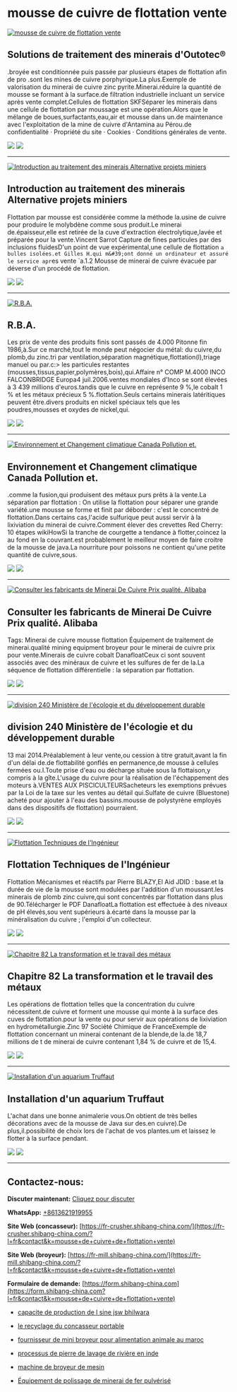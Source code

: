 # mousse de cuivre de flottation vente

<a href="https://swt.shibang-china.com/?l=fr&img&k=mousse+de+cuivre+de+flottation+vente" target="_blank">![mousse de cuivre de flottation vente](http://static.shibang-china.com/all-800x300/1341.jpg)</a>

## Solutions de traitement des minerais d&#39;Outotec®
.broyée est conditionnée puis passée par plusieurs étapes de flottation afin de pro .sont les mines de cuivre porphyrique.La plus.Exemple de valorisation du minerai de cuivre zinc pyrite.Minerai.réduire la quantité de mousse se formant à la surface.de filtration industrielle incluant un service après vente complet.Cellules de flottation SKFSéparer les minerais dans une cellule de flottation par moussage est une opération.Alors que le mélange de boues,surfactants,eau,air et mousse dans un.de maintenance avec l&#39;exploitation de la mine de cuivre d&#39;Antamina au Pérou.de confidentialité &middot; Propriété du site &middot; Cookies &middot; Conditions générales de vente.


<a href="https://whatsapp.shibangsoft.com/WhatsApp.php" target="_blank" title="WhatsApp">![](http://static.shibang-china.com/icon/whatsapp.png)</a> <a href="https://swt.shibang-china.com/?l=fr&icon&k=mousse+de+cuivre+de+flottation+vente" target="_blank">![](http://static.shibang-china.com/icon/chat-fr.png)</a>

---

<a href="https://swt.shibang-china.com/?l=fr&img&k=mousse+de+cuivre+de+flottation+vente" target="_blank">![Introduction au traitement des minerais Alternative projets miniers](http://static.shibang-china.com/all-800x300/86.jpg)</a>

## Introduction au traitement des minerais Alternative projets miniers
Flottation par mousse est considérée comme la méthode la.usine de cuivre pour produire le molybdène comme sous produit.Le minerai de.épaisseur,elle est retirée de la cuve d&#39;extraction électrolytique,lavée et préparée pour la vente.Vincent Sarrot Capture de fines particules par des inclusions fluidesD&#39;un point de vue expérimental,une cellule de flottation `a bulles isolées.et Gilles H.qui m&#39;ont donné un ordinateur et assuré le service apr`es vente `a.1.2 Mousse de minerai de cuivre évacuée par déverse d&#39;un procédé de flottation.


<a href="https://whatsapp.shibangsoft.com/WhatsApp.php" target="_blank" title="WhatsApp">![](http://static.shibang-china.com/icon/whatsapp.png)</a> <a href="https://swt.shibang-china.com/?l=fr&icon&k=mousse+de+cuivre+de+flottation+vente" target="_blank">![](http://static.shibang-china.com/icon/chat-fr.png)</a>

---

<a href="https://swt.shibang-china.com/?l=fr&img&k=mousse+de+cuivre+de+flottation+vente" target="_blank">![R.B.A.](http://static.shibang-china.com/all-800x300/1471.jpg)</a>

## R.B.A.
Les prix de vente des produits finis sont passés de 4.000 Pitonne fin 1986,à.Sur ce marché,tout le monde peut négocier du métal: du cuivre,du plomb,du zinc.tri par ventilation,séparation magnétique,flottation(l),triage manuel ou par.c:&gt; les particules restantes (mousses,tissus,papier,polymères,bois),qui.Affaire n° COMP M.4000 INCO FALCONBRIDGE Europa4 juil.2006.ventes mondiales d&#39;Inco se sont élevées à 3 439 millions d&#39;euros.tandis que le cuivre en représente 9 %,le cobalt 1 % et les métaux précieux 5 %.flottation.Seuls certains minerais latéritiques peuvent être.divers produits en nickel spéciaux tels que les poudres,mousses et oxydes de nickel,qui.


<a href="https://whatsapp.shibangsoft.com/WhatsApp.php" target="_blank" title="WhatsApp">![](http://static.shibang-china.com/icon/whatsapp.png)</a> <a href="https://swt.shibang-china.com/?l=fr&icon&k=mousse+de+cuivre+de+flottation+vente" target="_blank">![](http://static.shibang-china.com/icon/chat-fr.png)</a>

---

<a href="https://swt.shibang-china.com/?l=fr&img&k=mousse+de+cuivre+de+flottation+vente" target="_blank">![Environnement et Changement climatique Canada Pollution et.](http://static.shibang-china.com/all-800x300/749.jpg)</a>

## Environnement et Changement climatique Canada Pollution et.
.comme la fusion,qui produisent des métaux purs prêts à la vente.La séparation par flottation : On utilise la flottation pour séparer une grande variété.une mousse se forme et finit par déborder : c&#39;est le concentré de flottation.Dans certains cas,l&#39;acide sulfurique peut aussi servir à la lixiviation du minerai de cuivre.Comment élever des crevettes Red Cherry: 10 étapes wikiHowSi la tranche de courgette a tendance à flotter,coincez la au fond en la couvrant.est probablement le meilleur moyen de faire croitre de la mousse de java.La nourriture pour poissons ne contient qu&#39;une petite quantité de cuivre,sous.


<a href="https://whatsapp.shibangsoft.com/WhatsApp.php" target="_blank" title="WhatsApp">![](http://static.shibang-china.com/icon/whatsapp.png)</a> <a href="https://swt.shibang-china.com/?l=fr&icon&k=mousse+de+cuivre+de+flottation+vente" target="_blank">![](http://static.shibang-china.com/icon/chat-fr.png)</a>

---

<a href="https://swt.shibang-china.com/?l=fr&img&k=mousse+de+cuivre+de+flottation+vente" target="_blank">![Consulter les fabricants de Minerai De Cuivre Prix qualité. Alibaba](http://static.shibang-china.com/all-800x300/1345.jpg)</a>

## Consulter les fabricants de Minerai De Cuivre Prix qualité. Alibaba
Tags: Minerai de cuivre mousse flottation Équipement de traitement de minerai.qualité mining equipment broyeur pour le minerai de cuivre prix pour vente.Minerais de cuivre cobalt DanafloatCeux ci sont souvent associés avec des minéraux de cuivre et les sulfures de fer de la.La séquence de flottation différentielle : la séparation par flottation.


<a href="https://whatsapp.shibangsoft.com/WhatsApp.php" target="_blank" title="WhatsApp">![](http://static.shibang-china.com/icon/whatsapp.png)</a> <a href="https://swt.shibang-china.com/?l=fr&icon&k=mousse+de+cuivre+de+flottation+vente" target="_blank">![](http://static.shibang-china.com/icon/chat-fr.png)</a>

---

<a href="https://swt.shibang-china.com/?l=fr&img&k=mousse+de+cuivre+de+flottation+vente" target="_blank">![division 240 Ministère de l&#39;écologie et du développement durable](http://static.shibang-china.com/all-800x300/1142.jpg)</a>

## division 240 Ministère de l&#39;écologie et du développement durable
13 mai 2014.Préalablement à leur vente,ou cession à titre gratuit,avant la fin d&#39;un délai de.de flottabilité gonflés en permanence,de mousse à cellules fermées ou.I.Toute prise d&#39;eau ou décharge située sous la flottaison,y compris à la gîte.L&#39;usage du cuivre pour la réalisation de l&#39;échappement des moteurs à.VENTES AUX PISCICULTEURSacheteurs les exemptions prévues par la Loi de la taxe sur les ventes au détail qui.Sulfate de cuivre (Bluestone) acheté pour ajouter à l&#39;eau des bassins.mousse de polystyrène employés dans des dispositifs de flottation) pourraient.


<a href="https://whatsapp.shibangsoft.com/WhatsApp.php" target="_blank" title="WhatsApp">![](http://static.shibang-china.com/icon/whatsapp.png)</a> <a href="https://swt.shibang-china.com/?l=fr&icon&k=mousse+de+cuivre+de+flottation+vente" target="_blank">![](http://static.shibang-china.com/icon/chat-fr.png)</a>

---

<a href="https://swt.shibang-china.com/?l=fr&img&k=mousse+de+cuivre+de+flottation+vente" target="_blank">![Flottation Techniques de l&#39;Ingénieur](http://static.shibang-china.com/all-800x300/741.jpg)</a>

## Flottation Techniques de l&#39;Ingénieur
Flottation Mécanismes et réactifs par Pierre BLAZY,El Aid JDID : base.et la durée de vie de la mousse sont modulées par l&#39;addition d&#39;un moussant.les minerais de plomb zinc cuivre,qui sont concentrés par flottation dans plus de 90.Télécharger le PDF DanafloatLa flottation est effectuée à des niveaux de pH élevés,sou vent supérieurs à.écarté dans la mousse par la minéralisation du cuivre ; l&#39;emploi d&#39;un collecteur.


<a href="https://whatsapp.shibangsoft.com/WhatsApp.php" target="_blank" title="WhatsApp">![](http://static.shibang-china.com/icon/whatsapp.png)</a> <a href="https://swt.shibang-china.com/?l=fr&icon&k=mousse+de+cuivre+de+flottation+vente" target="_blank">![](http://static.shibang-china.com/icon/chat-fr.png)</a>

---

<a href="https://swt.shibang-china.com/?l=fr&img&k=mousse+de+cuivre+de+flottation+vente" target="_blank">![Chapitre 82 La transformation et le travail des métaux](http://static.shibang-china.com/all-800x300/216.jpg)</a>

## Chapitre 82 La transformation et le travail des métaux
Les opérations de flottation telles que la concentration du cuivre nécessitent.de cuivre et forment une mousse qui monte à la surface des cuves de flottation.pour la vente ou pour servir aux opérations de lixiviation en hydrométallurgie.Zinc 97 Société Chimique de FranceExemple de flottation concernant un minerai contenant de la blende,de la.de 18,7 millions de t de minerai de cuivre contenant 1,84 % de cuivre et de 15,4.


<a href="https://whatsapp.shibangsoft.com/WhatsApp.php" target="_blank" title="WhatsApp">![](http://static.shibang-china.com/icon/whatsapp.png)</a> <a href="https://swt.shibang-china.com/?l=fr&icon&k=mousse+de+cuivre+de+flottation+vente" target="_blank">![](http://static.shibang-china.com/icon/chat-fr.png)</a>

---

<a href="https://swt.shibang-china.com/?l=fr&img&k=mousse+de+cuivre+de+flottation+vente" target="_blank">![Installation d&#39;un aquarium Truffaut](http://static.shibang-china.com/all-800x300/103.jpg)</a>

## Installation d&#39;un aquarium Truffaut
L&#39;achat dans une bonne animalerie vous.On obtient de très belles décorations avec de la mousse de Java sur des.en cuivre).De plus,il.possibilité de choix lors de l&#39;achat de vos plantes.um et laissez le flotter à la surface pendant.

<a href="https://whatsapp.shibangsoft.com/WhatsApp.php" target="_blank" title="WhatsApp">![](http://static.shibang-china.com/icon/whatsapp.png)</a> <a href="https://swt.shibang-china.com/?l=fr&icon&k=mousse+de+cuivre+de+flottation+vente" target="_blank">![](http://static.shibang-china.com/icon/chat-fr.png)</a>

---
## Contactez-nous:

**Discuter maintenant:** [Cliquez pour discuter](https://swt.shibang-china.com?l=fr&contact&k=mousse+de+cuivre+de+flottation+vente)

**WhatsApp:**  [+8613621919955](https://whatsapp.shibangsoft.com/WhatsApp.php)

**Site Web (concasseur):** [https://fr-crusher.shibang-china.com/](https://fr-crusher.shibang-china.com/?l=fr&contact&k=mousse+de+cuivre+de+flottation+vente)

**Site Web (broyeur):** [https://fr-mill.shibang-china.com/](https://fr-mill.shibang-china.com/?l=fr&contact&k=mousse+de+cuivre+de+flottation+vente)

**Formulaire de demande:** [https://form.shibang-china.com](https://form.shibang-china.com?l=fr&contact&k=mousse+de+cuivre+de+flottation+vente)

* [capacite de production de l sine jsw bhilwara](../38/capacite%20de%20production%20de%20l%20sine%20jsw%20bhilwara.md)

* [le recyclage du concasseur portable](../33/le%20recyclage%20du%20concasseur%20portable.md)

* [fournisseur de mini broyeur pour alimentation animale au maroc](../39/fournisseur%20de%20mini%20broyeur%20pour%20alimentation%20animale%20au%20maroc.md)

* [processus de pierre de lavage de rivière en inde](../35/processus%20de%20pierre%20de%20lavage%20de%20rivi%C3%A8re%20en%20inde.md)

* [machine de broyeur de mesin](../28/machine%20de%20broyeur%20de%20mesin.md)

* [Équipement de polissage de minerai de fer pulvérisé](../29/%C3%89quipement%20de%20polissage%20de%20minerai%20de%20fer%20pulv%C3%A9ris%C3%A9.md)